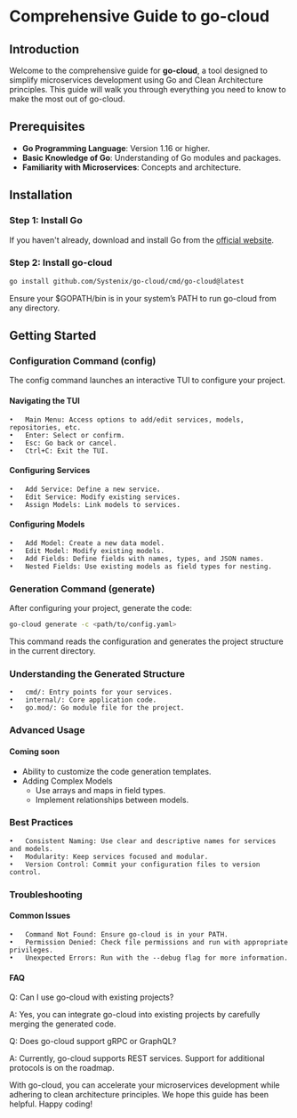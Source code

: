 # Comprehensive Guide to go-cloud

## Introduction

Welcome to the comprehensive guide for **go-cloud**, a tool designed to simplify microservices development using Go and Clean Architecture principles. This guide will walk you through everything you need to know to make the most out of go-cloud.

## Prerequisites
- **Go Programming Language**: Version 1.16 or higher.
- **Basic Knowledge of Go**: Understanding of Go modules and packages.
- **Familiarity with Microservices**: Concepts and architecture.

## Installation

### **Step 1: Install Go**

If you haven't already, download and install Go from the [official website](https://golang.org/dl/).

### **Step 2: Install go-cloud**

```bash
go install github.com/Systenix/go-cloud/cmd/go-cloud@latest
```
Ensure your $GOPATH/bin is in your system’s PATH to run go-cloud from any directory.

## Getting Started

### Configuration Command (config)

The config command launches an interactive TUI to configure your project.
#### Navigating the TUI

	•	Main Menu: Access options to add/edit services, models, repositories, etc.
	•	Enter: Select or confirm.
	•	Esc: Go back or cancel.
	•	Ctrl+C: Exit the TUI.

#### Configuring Services

	•	Add Service: Define a new service.
	•	Edit Service: Modify existing services.
	•	Assign Models: Link models to services.

#### Configuring Models

	•	Add Model: Create a new data model.
	•	Edit Model: Modify existing models.
	•	Add Fields: Define fields with names, types, and JSON names.
	•	Nested Fields: Use existing models as field types for nesting.

### Generation Command (generate)

After configuring your project, generate the code:

```bash
go-cloud generate -c <path/to/config.yaml>
```

This command reads the configuration and generates the project structure in the current directory.

### Understanding the Generated Structure

	•	cmd/: Entry points for your services.
	•	internal/: Core application code.
	•	go.mod/: Go module file for the project.

### Advanced Usage

#### Coming soon

- Ability to customize the code generation templates.
- Adding Complex Models
	-	Use arrays and maps in field types.
	-	Implement relationships between models.

### Best Practices

	•	Consistent Naming: Use clear and descriptive names for services and models.
	•	Modularity: Keep services focused and modular.
	•	Version Control: Commit your configuration files to version control.

### Troubleshooting

#### Common Issues

	•	Command Not Found: Ensure go-cloud is in your PATH.
	•	Permission Denied: Check file permissions and run with appropriate privileges.
	•	Unexpected Errors: Run with the --debug flag for more information.

#### FAQ

Q: Can I use go-cloud with existing projects?

A: Yes, you can integrate go-cloud into existing projects by carefully merging the generated code.

Q: Does go-cloud support gRPC or GraphQL?

A: Currently, go-cloud supports REST services. Support for additional protocols is on the roadmap.


With go-cloud, you can accelerate your microservices development while adhering to clean architecture principles. We hope this guide has been helpful. Happy coding!